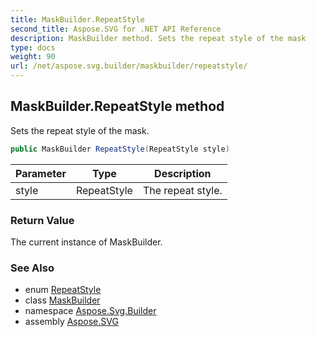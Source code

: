 ```yaml
---
title: MaskBuilder.RepeatStyle
second_title: Aspose.SVG for .NET API Reference
description: MaskBuilder method. Sets the repeat style of the mask
type: docs
weight: 90
url: /net/aspose.svg.builder/maskbuilder/repeatstyle/
---
```

## MaskBuilder.RepeatStyle method

Sets the repeat style of the mask.

```csharp
public MaskBuilder RepeatStyle(RepeatStyle style)
```

| Parameter | Type | Description |
| --- | --- | --- |
| style | RepeatStyle | The repeat style. |

### Return Value

The current instance of MaskBuilder.

### See Also

* enum [RepeatStyle](../../repeatstyle/)
* class [MaskBuilder](../)
* namespace [Aspose.Svg.Builder](../../../aspose.svg.builder/)
* assembly [Aspose.SVG](../../../)
